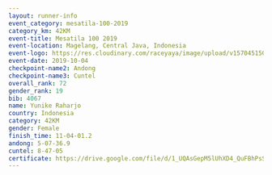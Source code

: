 ```yaml
---
layout: runner-info 
event_category: mesatila-100-2019 
category_km: 42KM 
event-title: Mesatila 100 2019 
event-location: Magelang, Central Java, Indonesia 
event-logo: https://res.cloudinary.com/raceyaya/image/upload/v1570451507/logo/mesastila100_jin7bl.jpg 
event-date: 2019-10-04 
checkpoint-name2: Andong 
checkpoint-name3: Cuntel 
overall_rank: 72
gender_rank: 19
bib: 4067
name: Yunike Raharjo
country: Indonesia
category: 42KM
gender: Female
finish_time: 11-04-01.2
andong: 5-07-36.9
cuntel: 8-47-05
certificate: https://drive.google.com/file/d/1_UQAsGepM5lUhXD4_QuFBhPsSe2LpvLV/view?usp=sharing
---
```

